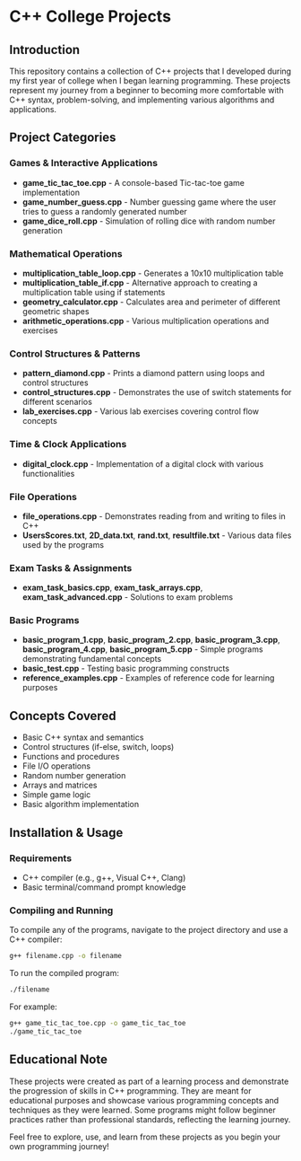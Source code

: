 # C++ College Projects

## Introduction
This repository contains a collection of C++ projects that I developed during my first year of college when I began learning programming. These projects represent my journey from a beginner to becoming more comfortable with C++ syntax, problem-solving, and implementing various algorithms and applications.

## Project Categories

### Games & Interactive Applications
- **game_tic_tac_toe.cpp** - A console-based Tic-tac-toe game implementation
- **game_number_guess.cpp** - Number guessing game where the user tries to guess a randomly generated number
- **game_dice_roll.cpp** - Simulation of rolling dice with random number generation

### Mathematical Operations
- **multiplication_table_loop.cpp** - Generates a 10x10 multiplication table
- **multiplication_table_if.cpp** - Alternative approach to creating a multiplication table using if statements
- **geometry_calculator.cpp** - Calculates area and perimeter of different geometric shapes
- **arithmetic_operations.cpp** - Various multiplication operations and exercises

### Control Structures & Patterns
- **pattern_diamond.cpp** - Prints a diamond pattern using loops and control structures
- **control_structures.cpp** - Demonstrates the use of switch statements for different scenarios
- **lab_exercises.cpp** - Various lab exercises covering control flow concepts

### Time & Clock Applications
- **digital_clock.cpp** - Implementation of a digital clock with various functionalities

### File Operations
- **file_operations.cpp** - Demonstrates reading from and writing to files in C++
- **UsersScores.txt**, **2D_data.txt**, **rand.txt**, **resultfile.txt** - Various data files used by the programs

### Exam Tasks & Assignments
- **exam_task_basics.cpp**, **exam_task_arrays.cpp**, **exam_task_advanced.cpp** - Solutions to exam problems

### Basic Programs
- **basic_program_1.cpp**, **basic_program_2.cpp**, **basic_program_3.cpp**, **basic_program_4.cpp**, **basic_program_5.cpp** - Simple programs demonstrating fundamental concepts
- **basic_test.cpp** - Testing basic programming constructs
- **reference_examples.cpp** - Examples of reference code for learning purposes

## Concepts Covered
- Basic C++ syntax and semantics
- Control structures (if-else, switch, loops)
- Functions and procedures
- File I/O operations
- Random number generation
- Arrays and matrices
- Simple game logic
- Basic algorithm implementation

## Installation & Usage

### Requirements
- C++ compiler (e.g., g++, Visual C++, Clang)
- Basic terminal/command prompt knowledge

### Compiling and Running
To compile any of the programs, navigate to the project directory and use a C++ compiler:

```bash
g++ filename.cpp -o filename
```

To run the compiled program:

```bash
./filename
```

For example:

```bash
g++ game_tic_tac_toe.cpp -o game_tic_tac_toe
./game_tic_tac_toe
```

## Educational Note
These projects were created as part of a learning process and demonstrate the progression of skills in C++ programming. They are meant for educational purposes and showcase various programming concepts and techniques as they were learned. Some programs might follow beginner practices rather than professional standards, reflecting the learning journey.

Feel free to explore, use, and learn from these projects as you begin your own programming journey!
